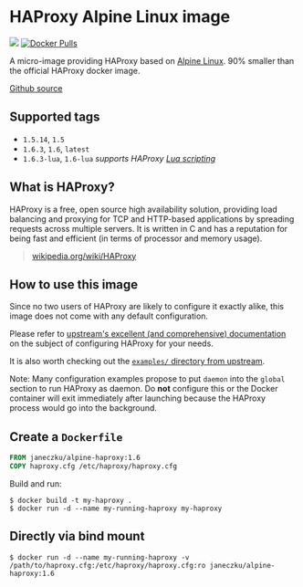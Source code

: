 # HAProxy Alpine Linux image

[![](https://badge.imagelayers.io/janeczku/alpine-haproxy:1.5.svg)](https://imagelayers.io/?images=janeczku/alpine-haproxy:1.5 'Get your own badge on imagelayers.io') [![Docker Pulls](https://img.shields.io/docker/pulls/janeczku/alpine-haproxy.svg)](https://hub.docker.com/r/janeczku/alpine-haproxy/)

A micro-image providing HAProxy based on [Alpine Linux](https://hub.docker.com/_/alpine/). 90% smaller than the official HAProxy docker image.

[Github source](https://github.com/janeczku/docker-alpine-haproxy)

## Supported tags

-	`1.5.14`, `1.5`
-	`1.6.3`, `1.6`, `latest`
-	`1.6.3-lua`, `1.6-lua` *supports HAProxy [Lua scripting](http://blog.haproxy.com/2015/03/12/haproxy-1-6-dev1-and-lua/)*

## What is HAProxy?

HAProxy is a free, open source high availability solution, providing load balancing and proxying for TCP and HTTP-based applications by spreading requests across multiple servers. It is written in C and has a reputation for being fast and efficient (in terms of processor and memory usage).

> [wikipedia.org/wiki/HAProxy](https://en.wikipedia.org/wiki/HAProxy)

## How to use this image

Since no two users of HAProxy are likely to configure it exactly alike, this image does not come with any default configuration.

Please refer to [upstream's excellent (and comprehensive) documentation](https://cbonte.github.io/haproxy-dconv/) on the subject of configuring HAProxy for your needs.

It is also worth checking out the [`examples/` directory from upstream](http://www.haproxy.org/git?p=haproxy-1.5.git;a=tree;f=examples).

Note: Many configuration examples propose to put `daemon` into the `global` section to run HAProxy as daemon. Do **not** configure this or the Docker container will exit immediately after launching because the HAProxy process would go into the background.

## Create a `Dockerfile`

```dockerfile
FROM janeczku/alpine-haproxy:1.6
COPY haproxy.cfg /etc/haproxy/haproxy.cfg
```

Build and run:

```console
$ docker build -t my-haproxy .
$ docker run -d --name my-running-haproxy my-haproxy
```

## Directly via bind mount

```console
$ docker run -d --name my-running-haproxy -v /path/to/haproxy.cfg:/etc/haproxy/haproxy.cfg:ro janeczku/alpine-haproxy:1.6
```
